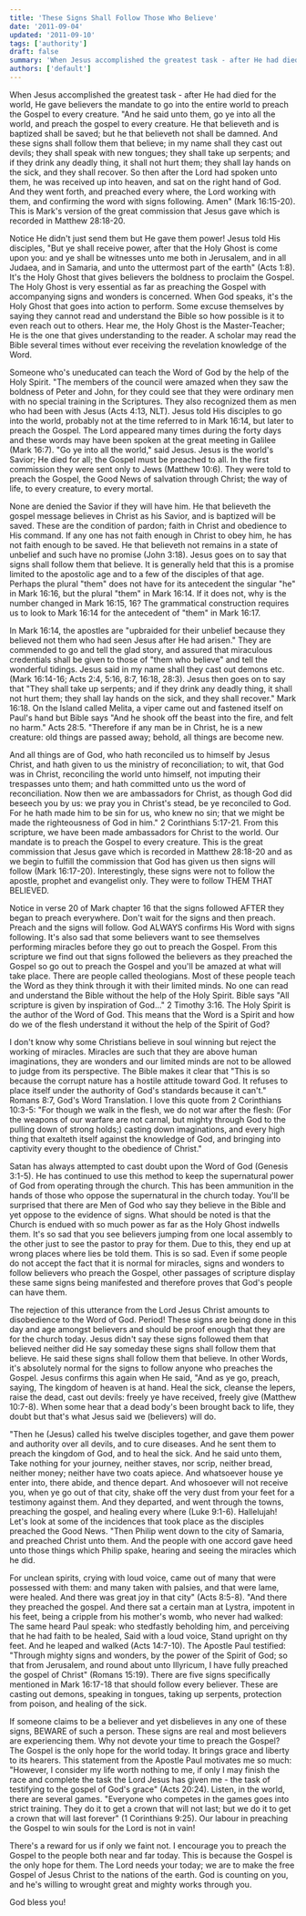 ```yaml
---
title: 'These Signs Shall Follow Those Who Believe'
date: '2011-09-04'
updated: '2011-09-10'
tags: ['authority']
draft: false
summary: 'When Jesus accomplished the greatest task - after He had died for the world, He gave believers the mandate to go into the entire world to preach the Gospel to every creature.'
authors: ['default']
---
```


When Jesus accomplished the greatest task - after He had died for the world, He gave believers the mandate to go into the entire world to preach the Gospel to every creature. "And he said unto them, go ye into all the world, and preach the gospel to every creature. He that believeth and is baptized shall be saved; but he that believeth not shall be damned. And these signs shall follow them that believe; in my name shall they cast out devils; they shall speak with new tongues; they shall take up serpents; and if they drink any deadly thing, it shall not hurt them; they shall lay hands on the sick, and they shall recover. So then after the Lord had spoken unto them, he was received up into heaven, and sat on the right hand of God. And they went forth, and preached every where, the Lord working with them, and confirming the word with signs following. Amen" (Mark 16:15-20). This is Mark's version of the great commission that Jesus gave which is recorded in Matthew 28:18-20.

Notice He didn't just send them but He gave them power! Jesus told His disciples, "But ye shall receive power, after that the Holy Ghost is come upon you: and ye shall be witnesses unto me both in Jerusalem, and in all Judaea, and in Samaria, and unto the uttermost part of the earth" (Acts 1:8). It's the Holy Ghost that gives believers the boldness to proclaim the Gospel. The Holy Ghost is very essential as far as preaching the Gospel with accompanying signs and wonders is concerned. When God speaks, it's the Holy Ghost that goes into action to perform. Some excuse themselves by saying they cannot read and understand the Bible so how possible is it to even reach out to others. Hear me, the Holy Ghost is the Master-Teacher; He is the one that gives understanding to the reader. A scholar may read the Bible several times without ever receiving the revelation knowledge of the Word.

Someone who's uneducated can teach the Word of God by the help of the Holy Spirit. "The members of the council were amazed when they saw the boldness of Peter and John, for they could see that they were ordinary men with no special training in the Scriptures. They also recognized them as men who had been with Jesus (Acts 4:13, NLT). Jesus told His disciples to go into the world, probably not at the time referred to in Mark 16:14, but later to preach the Gospel. The Lord appeared many times during the forty days and these words may have been spoken at the great meeting in Galilee (Mark 16:7). "Go ye into all the world," said Jesus. Jesus is the world's Savior; He died for all; the Gospel must be preached to all. In the first commission they were sent only to Jews (Matthew 10:6). They were told to preach the Gospel, the Good News of salvation through Christ; the way of life, to every creature, to every mortal.

None are denied the Savior if they will have him. He that believeth the gospel message believes in Christ as his Savior, and is baptized will be saved. These are the condition of pardon; faith in Christ and obedience to His command. If any one has not faith enough in Christ to obey him, he has not faith enough to be saved. He that believeth not remains in a state of unbelief and such have no promise (John 3:18). Jesus goes on to say that signs shall follow them that believe. It is generally held that this is a promise limited to the apostolic age and to a few of the disciples of that age. Perhaps the plural "them" does not have for its antecedent the singular "he" in Mark 16:16, but the plural "them" in Mark 16:14. If it does not, why is the number changed in Mark 16:15, 16? The grammatical construction requires us to look to Mark 16:14 for the antecedent of "them" in Mark 16:17.

In Mark 16:14, the apostles are "upbraided for their unbelief because they believed not them who had seen Jesus after He had arisen." They are commended to go and tell the glad story, and assured that miraculous credentials shall be given to those of "them who believe" and tell the wonderful tidings. Jesus said in my name shall they cast out demons etc. (Mark 16:14-16; Acts 2:4, 5:16, 8:7, 16:18, 28:3). Jesus then goes on to say that "They shall take up serpents; and if they drink any deadly thing, it shall not hurt them; they shall lay hands on the sick, and they shall recover." Mark 16:18. On the Island called Melita, a viper came out and fastened itself on Paul's hand but Bible says "And he shook off the beast into the fire, and felt no harm." Acts 28:5. "Therefore if any man be in Christ, he is a new creature: old things are passed away; behold, all things are become new.

And all things are of God, who hath reconciled us to himself by Jesus Christ, and hath given to us the ministry of reconciliation; to wit, that God was in Christ, reconciling the world unto himself, not imputing their trespasses unto them; and hath committed unto us the word of reconciliation. Now then we are ambassadors for Christ, as though God did beseech you by us: we pray you in Christ's stead, be ye reconciled to God. For he hath made him to be sin for us, who knew no sin; that we might be made the righteousness of God in him." 2 Corinthians 5:17-21. From this scripture, we have been made ambassadors for Christ to the world. Our mandate is to preach the Gospel to every creature. This is the great commission that Jesus gave which is recorded in Matthew 28:18-20 and as we begin to fulfill the commission that God has given us then signs will follow (Mark 16:17-20). Interestingly, these signs were not to follow the apostle, prophet and evangelist only. They were to follow THEM THAT BELIEVED.

Notice in verse 20 of Mark chapter 16 that the signs followed AFTER they began to preach everywhere. Don't wait for the signs and then preach. Preach and the signs will follow. God ALWAYS confirms His Word with signs following. It's also sad that some believers want to see themselves performing miracles before they go out to preach the Gospel. From this scripture we find out that signs followed the believers as they preached the Gospel so go out to preach the Gospel and you'll be amazed at what will take place. There are people called theologians. Most of these people teach the Word as they think through it with their limited minds. No one can read and understand the Bible without the help of the Holy Spirit. Bible says "All scripture is given by inspiration of God..." 2 Timothy 3:16. The Holy Spirit is the author of the Word of God. This means that the Word is a Spirit and how do we of the flesh understand it without the help of the Spirit of God?

I don't know why some Christians believe in soul winning but reject the working of miracles. Miracles are such that they are above human imaginations, they are wonders and our limited minds are not to be allowed to judge from its perspective. The Bible makes it clear that "This is so because the corrupt nature has a hostile attitude toward God. It refuses to place itself under the authority of God's standards because it can't." Romans 8:7, God's Word Translation. I love this quote from 2 Corinthians 10:3-5: "For though we walk in the flesh, we do not war after the flesh: (For the weapons of our warfare are not carnal, but mighty through God to the pulling down of strong holds;) casting down imaginations, and every high thing that exalteth itself against the knowledge of God, and bringing into captivity every thought to the obedience of Christ."

Satan has always attempted to cast doubt upon the Word of God (Genesis 3:1-5). He has continued to use this method to keep the supernatural power of God from operating through the church. This has been ammunition in the hands of those who oppose the supernatural in the church today. You'll be surprised that there are Men of God who say they believe in the Bible and yet oppose to the evidence of signs. What should be noted is that the Church is endued with so much power as far as the Holy Ghost indwells them. It's so sad that you see believers jumping from one local assembly to the other just to see the pastor to pray for them. Due to this, they end up at wrong places where lies be told them. This is so sad. Even if some people do not accept the fact that it is normal for miracles, signs and wonders to follow believers who preach the Gospel, other passages of scripture display these same signs being manifested and therefore proves that God's people can have them.

The rejection of this utterance from the Lord Jesus Christ amounts to disobedience to the Word of God. Period! These signs are being done in this day and age amongst believers and should be proof enough that they are for the church today. Jesus didn't say these signs followed them that believed neither did He say someday these signs shall follow them that believe. He said these signs shall follow them that believe. In other Words, it's absolutely normal for the signs to follow anyone who preaches the Gospel. Jesus confirms this again when He said, "And as ye go, preach, saying, The kingdom of heaven is at hand. Heal the sick, cleanse the lepers, raise the dead, cast out devils: freely ye have received, freely give (Matthew 10:7-8). When some hear that a dead body's been brought back to life, they doubt but that's what Jesus said we (believers) will do.

"Then he (Jesus) called his twelve disciples together, and gave them power and authority over all devils, and to cure diseases. And he sent them to preach the kingdom of God, and to heal the sick. And he said unto them, Take nothing for your journey, neither staves, nor scrip, neither bread, neither money; neither have two coats apiece. And whatsoever house ye enter into, there abide, and thence depart. And whosoever will not receive you, when ye go out of that city, shake off the very dust from your feet for a testimony against them. And they departed, and went through the towns, preaching the gospel, and healing every where (Luke 9:1-6). Hallelujah! Let's look at some of the incidences that took place as the disciples preached the Good News. "Then Philip went down to the city of Samaria, and preached Christ unto them. And the people with one accord gave heed unto those things which Philip spake, hearing and seeing the miracles which he did.

For unclean spirits, crying with loud voice, came out of many that were possessed with them: and many taken with palsies, and that were lame, were healed. And there was great joy in that city" (Acts 8:5-8). "And there they preached the gospel. And there sat a certain man at Lystra, impotent in his feet, being a cripple from his mother's womb, who never had walked: The same heard Paul speak: who stedfastly beholding him, and perceiving that he had faith to be healed, Said with a loud voice, Stand upright on thy feet. And he leaped and walked (Acts 14:7-10). The Apostle Paul testified: "Through mighty signs and wonders, by the power of the Spirit of God; so that from Jerusalem, and round about unto Illyricum, I have fully preached the gospel of Christ" (Romans 15:19). There are five signs specifically mentioned in Mark 16:17-18 that should follow every believer. These are casting out demons, speaking in tongues, taking up serpents, protection from poison, and healing of the sick.

If someone claims to be a believer and yet disbelieves in any one of these signs, BEWARE of such a person. These signs are real and most believers are experiencing them. Why not devote your time to preach the Gospel? The Gospel is the only hope for the world today. It brings grace and liberty to its hearers. This statement from the Apostle Paul motivates me so much: "However, I consider my life worth nothing to me, if only I may finish the race and complete the task the Lord Jesus has given me - the task of testifying to the gospel of God's grace" (Acts 20:24). Listen, in the world, there are several games. "Everyone who competes in the games goes into strict training. They do it to get a crown that will not last; but we do it to get a crown that will last forever" (1 Corinthians 9:25). Our labour in preaching the Gospel to win souls for the Lord is not in vain!

There's a reward for us if only we faint not. I encourage you to preach the Gospel to the people both near and far today. This is because the Gospel is the only hope for them. The Lord needs your today; we are to make the free Gospel of Jesus Christ to the nations of the earth. God is counting on you, and he's willing to wrought great and mighty works through you.

God bless you!
